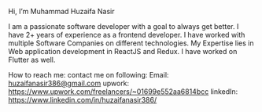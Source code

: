 Hi, I’m Muhammad Huzaifa Nasir

I am a passionate software developer with a goal to always get better. I have 2+ years of experience as a frontend developer. I have worked with multiple Software Companies on different technologies.
My Expertise lies in Web application development in ReactJS and Redux. I have worked on Flutter as well.

How to reach me: contact me on following:
      Email: huzaifanasir386@gmail.com
      upwork: https://www.upwork.com/freelancers/~01699e552aa6814bcc
      linkedIn: https://www.linkedin.com/in/huzaifanasir386/

